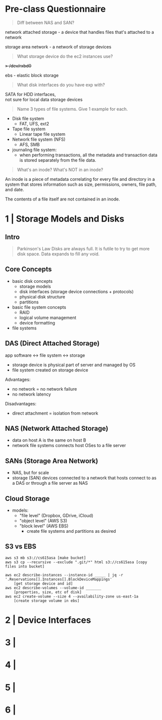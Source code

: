 # Pre-class Questionnaire
> Diff between NAS and SAN?
> 
network attached storage - a device that handles files that's attached to a network

storage area network - a network of storage devices

> What storage device do the ec2 instances use?
> 
~~> /dev/rxbd0~~

ebs - elastic block storage

> What disk interfaces do you have exp with?

SATA for HDD interfaces,  
not sure for local data storage devices

> Name 3 types of file systems. Give 1 example for each.
	
- Disk file system
	- FAT, UFS, ext2  
- Tape file system
	- Linear tape file system  
- Network file system (NFS)
	- AFS, SMB
- journaling file system:
	- when performing transactions, all the metadata and transaction data is stored separately from the file data.

> What's an inode? What's NOT in an inode?

An inode is a piece of metadata correlating for every file and directory in a system that stores information such as size, permissions, owners, file path, and date.

The contents of a file itself are not contained in an inode.

# 1 | Storage Models and Disks
## Intro
> Parkinson's Law
	Disks are always full. It is futile to try to get more disk space.
	Data expands to fill any void.
## Core Concepts
- basic disk concepts
	- storage models
	- disk interfaces (storage device connections + protocols)
	- physical disk structure
	- partitions
- basic file system concepts
	- RAID
	- logical volume management
	- device formatting
- file systems
## DAS (Direct Attached Storage)
app software <-> file system <-> storage
- storage device is physical part of server and managed by OS
- file system created on storage device

Advantages:
- no network = no network failure
- no network latency

Disadvantages:
- direct attachment = isolation from network
## NAS (Network Attached Storage)
- data on host A is the same on host B
- network file systems connects host OSes to a file server
## SANs (Storage Area Network)
- NAS, but for scale
- storage (SAN) devices connected to a network that hosts connect to as a DAS or through a file server as NAS
## Cloud Storage
- models:
	- "file level" (Dropbox, GDrive, iCloud)
	- "object level" (AWS S3)
	- "block level" (AWS EBS)
		- create file systems and partitions as desired

## S3 vs EBS
	aws s3 mb s3://cs615asa [make bucket]
	aws s3 cp --recursive --exclude ".git/*" html s3://cs615asa [copy files into bucket]

	aws ec2 describe-instances --instance-id _____ | jq -r '.Reservations[].Instances[].BlockDeviceMappings'
		[get storage device and id]
	aws ec2 describe-volumes --volume-id _______
		[properties, size, etc of disk]
	aws ec2 create-volume --size 4 --availability-zone us-east-1a
		[create storage volume in ebs]

# 2 | Device Interfaces

# 3 | 

# 4 | 

# 5 | 

# 6 | 